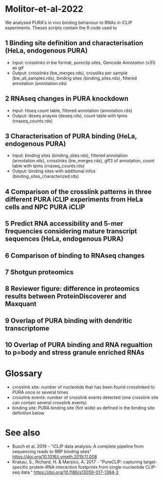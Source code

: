 # Molitor-et-al-2022

We analysed PURA's in vivo binding behaviour to RNAs in iCLIP experiments. Theses scripts contain the R code used to

## 1 Binding site definition and characterisation (HeLa, endogenous PURA)

+ Input: crosslinks in bw format, pureclip sites, Gencode Annotaiton (v31) as gtf
+ Output: crosslinks (bw_merges.rds), crossliks per sample (bw_all_samples.rds), binding sites (binding_sites.rds), filtered annotation (annotation.rds)

## 2 RNAseq changes in PURA knockdown
* Input: htseq count table, filtered annotation (annotation.rds)
* Output: deseq anaysis (deseq.rds), count table with tpms (rnaseq_counts.rds)

## 3 Characterisation of PURA binding (HeLa, endogenous PURA)
* Input:  binding sites (binding_sites.rds), filtered annotation (annotation.rds), crosslinks (bw_merges.rds), gff3 of annotation, count table with tpms (rnaseq_counts.rds)
* Output: binding sites with additional infos (binding_sites_characterized.rds)

## 4 Comparison of the crosslink patterns in three different PURA iCLIP experiments from HeLa cells and NPC PURA iCLIP 

## 5 Predict RNA accessibility and 5-mer frequencies considering mature transcript sequences (HeLa, endogenous PURA)

## 6 Comparison of binding to RNAseq changes

## 7 Shotgun proteomics

## 8 Reviewer figure: difference in proteomics results between ProteinDiscoverer and Maxquant

## 9 Overlap of PURA binding with dendritic transcriptome

## 10 Overlap of PURA binding and RNA regualtion to p=body and stress granule enriched RNAs






# Glossary

- crosslink site: number of nucleotide that has been found crosslinked to PURA once or several times
- crosslink events: number of crosslink events detected (one crosslink site can contain several crosslink events)
- binding site: PURA binding site (5nt wide) as defined in the binding site definition below

# See also

- Busch et al. 2019 - "iCLIP data analysis: A complete pipeline from sequencing reads to RBP binding sites" https://doi.org/10.1016/j.ymeth.2019.11.008
- Krakau, S., Richard, H. & Marsico, A. 2017 - "PureCLIP: capturing target-specific protein–RNA interaction footprints from single-nucleotide CLIP-seq data." https://doi.org/10.1186/s13059-017-1364-2
